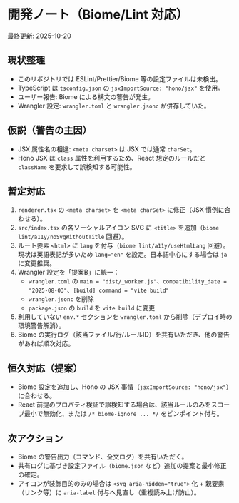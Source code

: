 # 開発ノート（Biome/Lint 対応）

最終更新: 2025-10-20

## 現状整理
- このリポジトリでは ESLint/Prettier/Biome 等の設定ファイルは未検出。
- TypeScript は `tsconfig.json` の `jsxImportSource: "hono/jsx"` を使用。
- ユーザー報告: Biome による構文の警告が発生。
- Wrangler 設定: `wrangler.toml` と `wrangler.jsonc` が併存していた。

## 仮説（警告の主因）
- JSX 属性名の相違: `<meta charset>` は JSX では通常 `charSet`。
- Hono JSX は `class` 属性を利用するため、React 想定のルールだと `className` を要求して誤検知する可能性。

## 暫定対応
1. `renderer.tsx` の `<meta charset>` を `<meta charSet>` に修正（JSX 慣例に合わせる）。
2. `src/index.tsx` の各ソーシャルアイコン SVG に `<title>` を追加（`biome lint/a11y/noSvgWithoutTitle` 回避）。
3. ルート要素 `<html>` に `lang` を付与（`biome lint/a11y/useHtmlLang` 回避）。現状は英語表記が多いため `lang="en"` を設定。日本語中心にする場合は `ja` に変更推奨。
4. Wrangler 設定を「提案B」に統一：
   - `wrangler.toml` の `main = "dist/_worker.js"`、`compatibility_date = "2025-08-03"`、`[build] command = "vite build"`
   - `wrangler.jsonc` を削除
   - `package.json` の `build` を `vite build` に変更
5. 利用していない `env.*` セクションを `wrangler.toml` から削除（デプロイ時の環境警告解消）。
6. Biome の実行ログ（該当ファイル/行/ルールID）を共有いただき、他の警告があれば順次対応。

## 恒久対応（提案）
- Biome 設定を追加し、Hono の JSX 事情（`jsxImportSource: "hono/jsx"`）に合わせる。
- React 前提のプロパティ検証で誤検知する場合は、該当ルールのみをスコープ最小で無効化、または `/* biome-ignore ... */` をピンポイント付与。

## 次アクション
- Biome の警告出力（コマンド、全文ログ）を共有いただく。
- 共有ログに基づき設定ファイル（`biome.json` など）追加の提案と最小修正の確定。
- アイコンが装飾目的のみの場合は `<svg aria-hidden="true">` 化 + 親要素（リンク等）に `aria-label` 付与へ見直し（重複読み上げ防止）。
